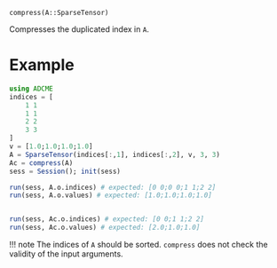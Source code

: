 ```
compress(A::SparseTensor)
```

Compresses the duplicated index in `A`. 

# Example

```julia
using ADCME
indices = [
    1 1 
    1 1
    2 2
    3 3
]
v = [1.0;1.0;1.0;1.0]
A = SparseTensor(indices[:,1], indices[:,2], v, 3, 3)
Ac = compress(A)
sess = Session(); init(sess)

run(sess, A.o.indices) # expected: [0 0;0 0;1 1;2 2]
run(sess, A.o.values) # expected: [1.0;1.0;1.0;1.0]


run(sess, Ac.o.indices) # expected: [0 0;1 1;2 2]
run(sess, Ac.o.values) # expected: [2.0;1.0;1.0]
```

!!! note
    The indices of `A` should be sorted. `compress` does not check the validity of the input arguments.

